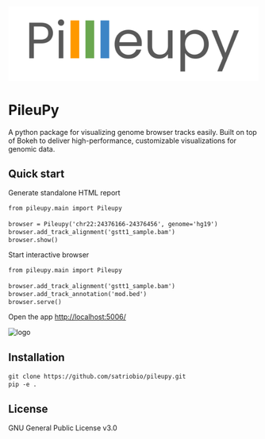 ![logo](img/icon.png)

# PileuPy

A python package for visualizing genome browser tracks easily. Built on top of Bokeh to deliver high-performance, customizable visualizations for genomic data.

## Quick start

Generate standalone HTML report
```
from pileupy.main import Pileupy

browser = Pileupy('chr22:24376166-24376456', genome='hg19')
browser.add_track_alignment('gstt1_sample.bam')
browser.show()
```

Start interactive browser
```
from pileupy.main import Pileupy

browser.add_track_alignment('gstt1_sample.bam')
browser.add_track_annotation('mod.bed')
browser.serve()
```

<!-- Start interactive browser using command-line

```
pileupy --region chr22:24376166-24376456 --genome hg19  --alignment gstt1_sample.bam
``` -->
Open the app [http://localhost:5006/](http://localhost:5006/)

![logo](img/interactive.png)

## Installation

```
git clone https://github.com/satriobio/pileupy.git 
pip -e .
```

## License

GNU General Public License v3.0
